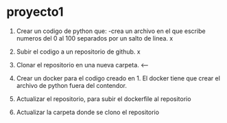 # proyecto1

1. Crear un codigo de python que:
-crea un archivo en el que escribe numeros del 0 al 100 separados por un salto de linea. x

2. Subir el codigo a un repositorio de github. x

3. Clonar el repositorio en una nueva carpeta. <--

4. Crear un docker para el codigo creado en 1. El docker tiene que crear el archivo de python fuera del contendor.

5. Actualizar el repositorio, para subir el dockerfile al repositorio

6. Actualizar la carpeta donde se clono el repositorio 